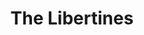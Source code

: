 ---
title: "The Libertines"
summary: "The Libertines are an English rock band, formed in London in 1997 by frontmen Carl Barât and Pete Doherty . The band, centred on the songwriting partnership of Barât and Doherty, has also included John Hassall , and Gary Powell for most of its recording career. The band was part of the garage rock revival and spearheaded the movement in the UK.
The band gained some notoriety in the early 2000s, due to Doherty's use of illegal drugs and conflicts between Barât and Doherty. Although their mainstream success was initially limited, their profile soon grew, culminating in a No. 2 single and No. 1 album on the UK Charts. In December 2004, their self-titled second album was voted the second best album of the year by NME magazine. The first two of their full-length LPs were produced by Mick Jones, of the British punk band The Clash.
In spite of their critical and commercial success, the band's music was often eclipsed by its internal conflicts, stemming from Doherty's addictions to crack cocaine and heroin, which eventually led to the break-up of the band. Doherty has since stated that the break-up of the band was due to relationship difficulties between Barât and himself that were not related to his drug addictions. The members of the Libertines went on to form new bands with varying degrees of success.
In August 2010, the four members of the Libertines reunited to play a series of shows, including slots at the 2010 Reading and Leeds Festivals. The reunion shows received a highly positive response from the press and fans. In April 2014 the Libertines announced they would again reform for a show at London's Hyde Park. In November 2014 the band signed a record deal with Virgin EMI Records, and released their third album, Anthems for Doomed Youth on 11 September 2015."
image: "the-libertines.jpg"
apple_music_artist_url: "https://music.apple.com/gb/artist/the-libertines/7259481"
wikipedia_url: "https://en.wikipedia.org/wiki/The_Libertines"
---